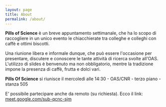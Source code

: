 ```yaml
---
layout: page
title: About
permalink: /about/
---
```


**Pills of Science** è un breve appuntamento settimanale, che ha lo scopo di raccogliere in un unico evento le chiacchierate tra colleghe e colleghi con caffè e ottimi biscotti.

Una riunione libera e informale dunque, che può essere l'occasione per presentare, discutere e conoscere le tante attività di ricerca svolte all'OAS.
L'utilizzo di slides è benvenuto ma non obbligatorio, mentre la tradizione impone la presenza di caffè, frutta e dolci vari.

**Pills Of Science** si riunisce il mercoledì alle 14:30 - OAS/CNR - terzo piano - stanza 505

E' possibile partecipare anche da remoto (su richiesta). Ecco il link: [meet.google.com/sub-qcnc-sjm](meet.google.com/sub-qcnc-sjm)
